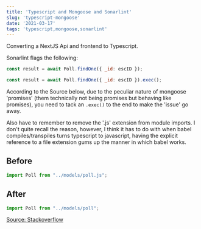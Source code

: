 ```yaml
---
title: 'Typescript and Mongoose and Sonarlint'
slug: 'typescript-mongoose'
date: '2021-03-17'
tags: 'typescript,mongoose,sonarlint'
---
```


Converting a NextJS Api and frontend to Typescript.

Sonarlint flags the following:

```javascript
const result = await Poll.findOne({ _id: escID });
```

```javascript
const result = await Poll.findOne({ _id: escID }).exec();
```

According to the Source below, due to the peculiar nature of mongoose 'promises' (them technically not being promises but behaving like promises), you need to tack an `.exec()` to the end to make the 'issue' go away.

Also have to remember to remove the '.js' extension from module imports.  I don't quite recall the reason, however, I think it has to do with when babel compiles/transpiles turns typescript to javascript, having the explicit reference to a file extension gums up the manner in which babel works.

## Before

```javascript
import Poll from "../models/poll.js";
```

## After

```javascript
import Poll from "../models/poll";
```

[Source: Stackoverflow](https://stackoverflow.com/a/56457912)